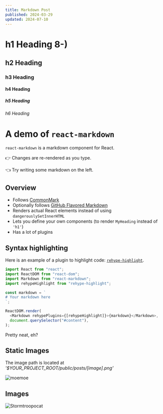 ```yaml
---
title: Markdown Post
published: 2024-03-29
updated: 2024-07-10
---
```


# h1 Heading 8-)

## h2 Heading

### h3 Heading

#### h4 Heading

##### h5 Heading

###### h6 Heading

# A demo of `react-markdown`

`react-markdown` is a markdown component for React.

👉 Changes are re-rendered as you type.

👈 Try writing some markdown on the left.

## Overview

- Follows [CommonMark](https://commonmark.org)
- Optionally follows [GitHub Flavored Markdown](https://github.github.com/gfm/)
- Renders actual React elements instead of using `dangerouslySetInnerHTML`
- Lets you define your own components (to render `MyHeading` instead of `'h1'`)
- Has a lot of plugins

## Syntax highlighting

Here is an example of a plugin to highlight code:
[`rehype-highlight`](https://github.com/rehypejs/rehype-highlight).

```js
import React from "react";
import ReactDOM from "react-dom";
import Markdown from "react-markdown";
import rehypeHighlight from "rehype-highlight";

const markdown = `
# Your markdown here
`;

ReactDOM.render(
  <Markdown rehypePlugins={[rehypeHighlight]}>{markdown}</Markdown>,
  document.querySelector("#content"),
);
```

Pretty neat, eh?

## Static Images

The image path is located at _'$YOUR_PROJECT_ROOT/public/posts/[image].png'_

![moemoe](l4ts.png)

## Images

![Stormtroopocat](https://octodex.github.com/images/stormtroopocat.jpg "The Stormtroopocat")
